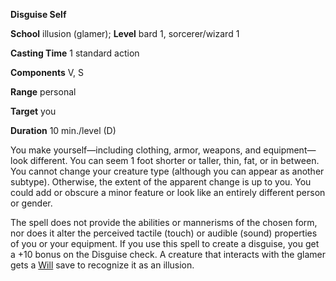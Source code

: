  **Disguise Self**

**School** illusion (glamer); **Level** bard 1, sorcerer/wizard 1

**Casting Time** 1 standard action

**Components** V, S

**Range** personal

**Target** you

**Duration** 10 min./level (D)

You make yourself—including clothing, armor, weapons, and equipment—look different. You can seem 1 foot shorter or taller, thin, fat, or in between. You cannot change your creature type (although you can appear as another subtype). Otherwise, the extent of the apparent change is up to you. You could add or obscure a minor feature or look like an entirely different person or gender.

The spell does not provide the abilities or mannerisms of the chosen form, nor does it alter the perceived tactile (touch) or audible (sound) properties of you or your equipment. If you use this spell to create a disguise, you get a +10 bonus on the Disguise check. A creature that interacts with the glamer gets a [Will](../combat#_will) save to recognize it as an illusion.

